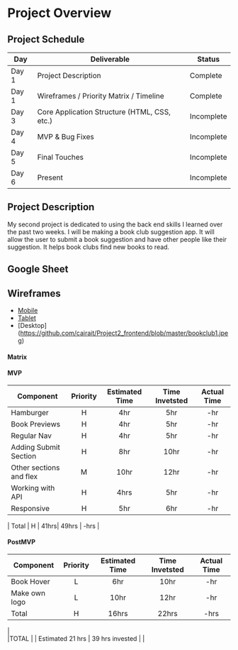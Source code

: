 # Project Overview

## Project Schedule


|  Day | Deliverable | Status
|---|---| ---|
|Day 1| Project Description | Complete
|Day 1| Wireframes / Priority Matrix / Timeline | Complete
|Day 3| Core Application Structure (HTML, CSS, etc.) | Incomplete
|Day 4| MVP & Bug Fixes | Incomplete
|Day 5| Final Touches | Incomplete
|Day 6| Present | Incomplete


## Project Description

My second project is dedicated to using the back end skills I learned over the past two weeks. I will be making a book club suggestion app. It will allow the user to submit a book suggestion and have other people like their suggestion. It helps book clubs find new books to read. 

## Google Sheet



## Wireframes

- [Mobile](https://github.com/cairait/Project2_frontend/blob/master/bookclub3.jpeg)
- [Tablet](https://github.com/cairait/Project2_frontend/blob/master/bookclub2.jpeg)
- [Desktop] (https://github.com/cairait/Project2_frontend/blob/master/bookclub1.jpeg)

#### Matrix 


#### MVP
| Component | Priority | Estimated Time | Time Invetsted | Actual Time |
| --- | :---: |  :---: | :---: | :---: |
| Hamburger | H | 4hr | 5hr | -hr|
| Book Previews | H | 4hr | 5hr | -hr|
| Regular Nav | H | 4hr | 5hr | -hr|
| Adding Submit Section | H | 8hr| 10hr | -hr |
| Other sections and flex| M | 10hr | 12hr | -hr|
| Working with API | H | 4hrs| 5hr | -hr |
| Responsive | H | 5hr | 6hr | -hr|

| Total | H | 41hrs| 49hrs | -hrs |

#### PostMVP
| Component | Priority | Estimated Time | Time Invetsted | Actual Time |
| --- | :---: |  :---: | :---: | :---: |
| Book Hover | L | 6hr | 10hr | -hr|
| Make own logo | L | 10hr | 12hr | -hr|
| Total | H | 16hrs| 22hrs | -hrs |


|				
|TOTAL |	| Estimated 21 hrs	| 39 hrs invested |	 |   
